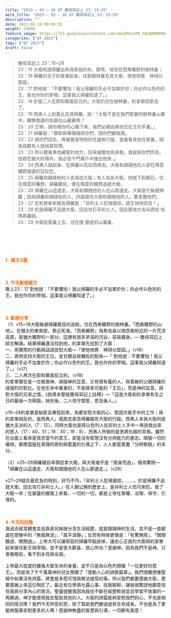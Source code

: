 ```yaml
---
title: "2023 – 03 – 16 QT 撒母耳記上 23：15~29"
meta_title: "2023 – 03 – 16 QT 撒母耳記上 23：15~29"
description: ""
date: 2023-03-16 00:00:55
weight: 13808
feature_image: https://lh3.googleusercontent.com/ehoZRkiwYN_F9LNA8M068AYxt73EavCZno-PD1cJRuf5BbSkQVUWr3gNEbt5kSs28Pb_Elg17kSrtf9ybWvojWoMV6I4tPM3vGRGDq6GkKkPdL2Gut4QAIw4-uykKUAtNiKgQKntvsU=w800
categories: ["QT 2023"]
tags: ["QT 2023"]
draft: false
---
```


<blockquote>撒母耳記上 23：15~29<br />
23：15 大衛知道掃羅出來尋索他的命。那時，他住在西弗曠野的樹林裏；<br />
23：16 掃羅的兒子約拿單起身，往那樹林裏去見大衛，使他倚靠　神得以堅固，<br />
23：17 對他說：「不要懼怕！我父掃羅的手必不加害於你；你必作以色列的王，我也作你的宰相。這事我父掃羅知道了。」<br />
23：18 於是二人在耶和華面前立約。大衛仍住在樹林裏，約拿單回家去了。<br />
23：19 西弗人上到基比亞見掃羅，說：「大衛不是在我們那裏的樹林裏山寨中、曠野南邊的哈基拉山藏著嗎？<br />
23：20 王啊，請你隨你的心願下來，我們必親自將他交在王的手裏。」<br />
23：21 掃羅說：「願耶和華賜福與你們，因你們顧恤我。<br />
23：22 請你們回去，再確實查明他的住處和行蹤，是誰看見他在那裏，因為我聽見人說他甚狡猾。<br />
23：23 所以要看準他藏匿的地方，回來據實地告訴我，我就與你們同去。他若在猶大的境內，我必從千門萬戶中搜出他來。」<br />
23：24 西弗人就起身，在掃羅以先往西弗去。大衛和跟隨他的人卻在瑪雲曠野南邊的亞拉巴。<br />
23：25 掃羅和跟隨他的人去尋找大衛；有人告訴大衛，他就下到磐石，住在瑪雲的曠野。掃羅聽見，便在瑪雲的曠野追趕大衛。<br />
23：26 掃羅在山這邊走，大衛和跟隨他的人在山那邊走。大衛急忙躲避掃羅；因為掃羅和跟隨他的人，四面圍住大衛和跟隨他的人，要拿獲他們。<br />
23：27 忽有使者來報告掃羅說：「非利士人犯境搶掠，請王快快回去！」<br />
23：28 於是掃羅不追趕大衛，回去攻打非利士人。因此那地方名叫西拉‧哈瑪希羅結。<br />
23：29 大衛從那裏上去，住在隱‧基底的山寨裏。</blockquote><br />
&nbsp;<br />
<br />
&nbsp;<br />
<br />
<span style="color: #ff6600;"><strong>1.  經文3遍</strong></span><br />
<br />
&nbsp;<br />
<br />
<span style="color: #ff6600;"><strong>2. 今天默想經文<br />
</strong></span>撒上23：17 對他說：「不要懼怕！我父掃羅的手必不加害於你；你必作以色列的王，我也作你的宰相。這事我父掃羅知道了。」<br />
<br />
&nbsp;<br />
<br />
<strong><span style="color: #ff6600;">3. 默想分享<br />
</span></strong>（1）v15~18大衛躲避掃羅瘋狂的追殺，住在西弗曠野的樹林裏。「西弗曠野的山地」，在猶大的東南部，靠近死海。「西弗曠野」指希伯侖以南西弗附近的一片荒涼高原，是猶大曠野的一部分。這裡有很多旱溪的河谷，容易藏身。— 撒母耳記上綜合解讀。結果掃羅還沒找到他，約拿單先找到了大衛：<br />
一、用實際的行動與話語安慰大衛—「使他倚靠　神得以堅固。」（v16）<br />
二、表明支持大衛的王位，並甘願自居輔佐的配角—「 對他說：不要懼怕！我父掃羅的手必不加害於你；你必作以色列的王，我也作你的宰相。這事我父掃羅知道了。」（v17）<br />
三、二人再次在耶和華面前立約。（v18）<br />
約拿單實在是一位敬畏神、順服神的旨意，又有情有義的人，與善嫉的父親掃羅形成強烈的對比。在他生命中看重的，不是將來可能的「王位」，而是神的旨意，與對大衛的兄弟之情，《啟導本聖經撒母耳記上註釋》—「這是大衛和約拿單有生之日的最後一次晤面。袂別後，二人信守盟誓，恩及後人。」<br />
<br />
v19~24約拿單是秘密且專程前來，為要安慰大衛的心、堅固大衛手中的工作；與約拿單相反的，是西弗人，竟跑去密告掃羅報告大衛的行蹤。西弗人本與大衛同是猶大支派的人（7：12），同時大衛也是將以色列人從非利士人手中一再拯救出來的恩人（17：40，51；18：30；19：8），西弗人所做的是恩將仇報的背叛。雖然在台面上看來是效忠當今的君王，卻是沒有智慧沒有分辨能力的愚忠。順服一切的權柄，都應當服在真理的原則與聖靈的引導之下，人人都當善盡「分辨察驗」的本分。<br />
<br />
（2）v25~26掃羅親自率領捉拿大衛，與大衛幾乎是「擦身而過」，極為驚險—「掃羅在山這邊走，大衛和跟隨他的人在山那邊走。」（v26）<br />
<br />
v27~29就在最危急的時刻，好巧不巧，「非利士人犯境搶掠，……，於是掃羅不追趕大衛，回去攻打非利士人。」在人類公開的歷史上，是非利士人恰巧來犯，救了大衛一命；在屬靈的層面上來看，一切的一切，都是上帝在掌權、治理、保守、引導的。<br />
<br />
&nbsp;<br />
<br />
<strong style="font-size: inherit;"><span style="color: #ff6600;">4. 今天的回應<br />
</span></strong>我過去經常體會並且與弟兄姊妹分享生活經歷，就是跟隨神的生活，並不是一直都處在想像中的「無風無浪」、「風平浪靜」；反而有時候更像是：「有驚無險」、「關關難過、關關過」。上帝大可以讓邪惡的掃羅早點掛掉，讓忠心正直的大衛與約拿單起來接任新王與宰相，豈不是皆大歡喜、民心所向？感謝神，因為我們不是神，只會看眼前，看不到永恆與全貌。<br />
<br />
上帝最大程度的擴張大衛生命的身量，並不只是為以色列預備「一位更好的君王」，而是為了千千萬萬神的兒女預備了「感動人心的詩歌篇章」。我們很難想像聖經中如果沒有詩篇，將會是多麼可惜與無法接受的事。所以我們都要感謝大衛，更要感謝上帝這位陶匠了。最近有位學弟吐露心事，找我聊聊，讓我很驚訝他願意信任我與分享內心的景況。聖靈提醒我因為我也不斷在經歷軟弱並且學習不放棄的一再勝過，神才能使用我去幫助其他的人。大衛的詩篇能夠安慰我們的心，不也是相同的情況嗎？我們今天所受的苦，除了幫助我們勝過提昇生命成長，不也是為了更能夠服事安慰更多的人嗎！感謝神無盡的智慧與引導，一切都有美意！<br />
<br />
&nbsp;
        